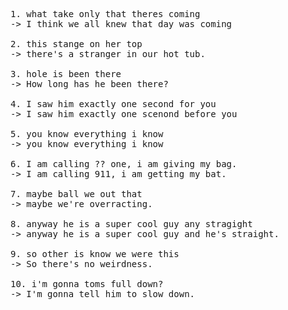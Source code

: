﻿<pre>

1. what take only that theres coming
-> I think we all knew that day was coming

2. this stange on her top
-> there's a stranger in our hot tub.

3. hole is been there
-> How long has he been there?

4. I saw him exactly one second for you
-> I saw him exactly one scenond before you

5. you know everything i know
-> you know everything i know

6. I am calling ?? one, i am giving my bag.
-> I am calling 911, i am getting my bat.

7. maybe ball we out that
-> maybe we're overracting.

8. anyway he is a super cool guy any stragight
-> anyway he is a super cool guy and he's straight.

9. so other is know we were this
-> So there's no weirdness.

10. i'm gonna toms full down?
-> I'm gonna tell him to slow down.

</pre>